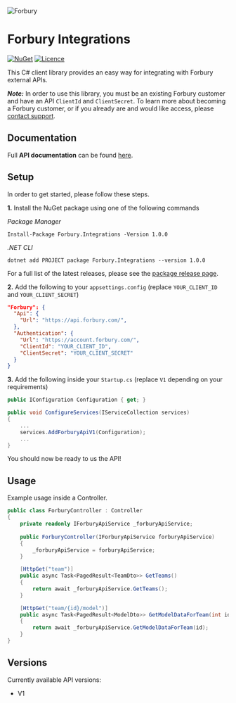 ![Forbury](https://portal.forbury.com/assets/img/logo_text.png)﻿
# Forbury Integrations
 
 [![NuGet](https://img.shields.io/nuget/v/Forbury.Integrations)](https://www.nuget.org/packages/Forbury.Integrations)
 [![Licence](https://img.shields.io/github/license/Forbury/Integrations)](LICENCE.txt)

This C# client library provides an easy way for integrating with Forbury external APIs.

**_Note:_** In order to use this library, you must be an existing Forbury customer and have an API `ClientId` and `ClientSecret`.
To learn more about becoming a Forbury customer, or if you already are and would like access, please [contact support](https://support.forburyproperty.com/).

## Documentation

Full **API documentation** can be found [here](https://api.forbury.com/docs).

## Setup
In order to get started, please follow these steps.

**1.** Install the NuGet package using one of the following commands

_Package Manager_
```
Install-Package Forbury.Integrations -Version 1.0.0
```

_.NET CLI_
```
dotnet add PROJECT package Forbury.Integrations --version 1.0.0
```
For a full list of the latest releases, please see the [package release page](https://www.nuget.org/packages/Forbury.Integrations).

**2.** Add the following to your `appsettings.config` (replace `YOUR_CLIENT_ID` and `YOUR_CLIENT_SECRET`)

```json
"Forbury": {
  "Api": {
    "Url": "https://api.forbury.com/",
  },
  "Authentication": {
    "Url": "https://account.forbury.com/",
    "ClientId": "YOUR_CLIENT_ID",
    "ClientSecret": "YOUR_CLIENT_SECRET"
  } 
}
```

**3.** Add the following inside your `Startup.cs` (replace `V1` depending on your requirements)

```C#
public IConfiguration Configuration { get; }

public void ConfigureServices(IServiceCollection services)
{
    ...          
    services.AddForburyApiV1(Configuration);
    ...
}
```

You should now be ready to us the API!

## Usage

Example usage inside a Controller.

```C#
public class ForburyController : Controller
{
    private readonly IForburyApiService _forburyApiService;
        
    public ForburyController(IForburyApiService forburyApiService)
    {
        _forburyApiService = forburyApiService;
    }

    [HttpGet("team")]
    public async Task<PagedResult<TeamDto>> GetTeams()
    {
        return await _forburyApiService.GetTeams();
    }

    [HttpGet("team/{id}/model")]
    public async Task<PagedResult<ModelDto>> GetModelDataForTeam(int id)
    {
        return await _forburyApiService.GetModelDataForTeam(id);
    }
}
```
## Versions

Currently available API versions:
- V1

